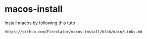 # macos-install

Install macos by following this tuto

```
https://github.com/Firexlator/macos-install/blob/main/Links.md
```

